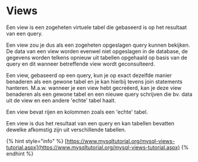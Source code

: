 # Views

Een view is een zogeheten virtuele tabel die gebaseerd is op het resultaat van een query.

Een view zou je dus als een zogeheten opgeslagen query kunnen bekijken. De data van een view worden evenwel niet opgeslagen in de database, de gegevens worden telkens opnieuw uit tabellen opgehaald op basis van de query en dit wanneer betreffende view wordt geconsulteerd.

Een view, gebaseerd op een query, kun je op exact dezelfde manier benaderen als een gewone tabel en je kan hierbij tevens join statements hanteren. M.a.w. wanneer je een view hebt gecreëerd, kan je deze view benaderen als een gewone tabel en een nieuwe query schrijven die bv. data uit de view en een andere 'echte' tabel haalt.

Een view bevat rijen en kolommen zoals een 'echte' tabel. 

Een view is dus het resultaat van een query en kan tabellen bevatten dewelke afkomstig zijn uit verschillende tabellen.  

{% hint style="info" %}
[https://www.mysqltutorial.org/mysql-views-tutorial.aspx](https://www.mysqltutorial.org/mysql-views-tutorial.aspx)
{% endhint %}



